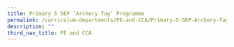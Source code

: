 ```yaml
---
title: Primary 5 SEP ‘Archery Tag’ Programme
permalink: /curriculum-departments/PE-and-CCA/Primary-5-SEP-Archery-Tag-Programme
description: ""
third_nav_title: PE and CCA
---
```

